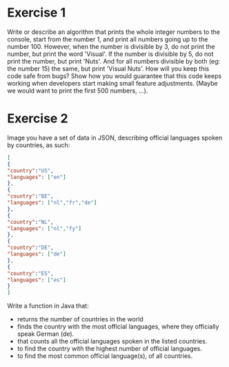 # Exercise 1

Write or describe an algorithm that prints the whole integer numbers to the console, start
from the number 1, and print all numbers going up to the number 100.
However, when the number is divisible by 3, do not print the number, but print the word
'Visual'. If the number is divisible by 5, do not print the number, but print 'Nuts'. And for all
numbers divisible by both (eg: the number 15) the same, but print 'Visual Nuts'.
How will you keep this code safe from bugs? Show how you would guarantee that this code
keeps working when developers start making small feature adjustments. (Maybe we would
want to print the first 500 numbers, ...).

# Exercise 2

Image you have a set of data in JSON, describing official languages spoken by countries, as
such:
```json
[
{
"country":"US",
"languages": ["en"]
},
{
"country":"BE",
"languages": ["nl","fr","de"]
},
{
"country":"NL",
"languages": ["nl","fy"]
},
{
"country":"DE",
"languages": ["de"]
},
{
"country":"ES",
"languages": ["es"]
}
]
```
Write a function in Java that:

- returns the number of countries in the world
- finds the country with the most official languages, where they officially speak German (de).
- that counts all the official languages spoken in the listed countries.
- to find the country with the highest number of official languages.
- to find the most common official language(s), of all countries.
